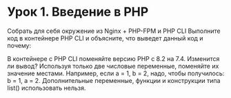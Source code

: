 # Урок 1. Введение в PHP

Собрать для себя окружение из Nginx + PHP-FPM и PHP CLI
Выполните код в контейнере PHP CLI и объясните, что выведет данный код и почему:

<?php
$a = 5;
$b = '05';
var_dump($a == $b);
var_dump((int)'012345');
var_dump((float)123.0 === (int)123.0);
var_dump(0 == 'hello, world');
?>

В контейнере с PHP CLI поменяйте версию PHP с 8.2 на 7.4. Изменится ли вывод?
Используя только две числовые переменные, поменяйте их значение местами.
Например, если a = 1, b = 2, надо, чтобы получилось: b = 1, a = 2.
Дополнительные переменные, функции и конструкции типа list() использовать нельзя.